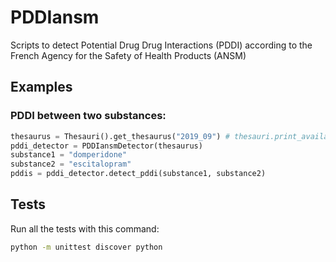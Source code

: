 # PDDIansm
Scripts to detect Potential Drug Drug Interactions (PDDI) according to the French Agency for the Safety of Health Products (ANSM)

## Examples

### PDDI between two substances:
```python
thesaurus = Thesauri().get_thesaurus("2019_09") # thesauri.print_available_thesaurus_version()
pddi_detector = PDDIansmDetector(thesaurus)
substance1 = "domperidone"
substance2 = "escitalopram"
pddis = pddi_detector.detect_pddi(substance1, substance2)
```

## Tests
Run all the tests with this command: 
```bash
python -m unittest discover python
```